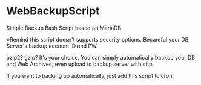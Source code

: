 # WebBackupScript
Simple Backup Bash Script based on MariaDB.

※Remind this script doesn't supports security options.
Becareful your DB Server's backup account ID and PW.


bzip2? gzip? It's your choice.
You can simply automatically backup your DB and Web Archives, even upload to backup server with sftp.

If you want to backing up automatically, just add this script to cron.
